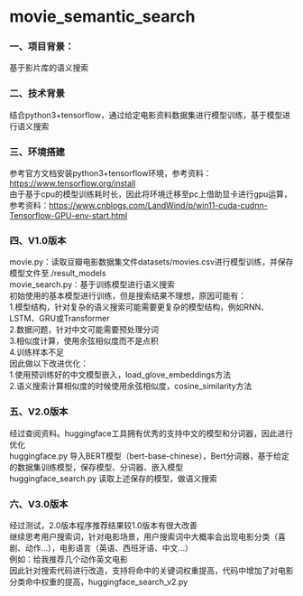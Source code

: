 # movie_semantic_search
### 一、项目背景：
基于影片库的语义搜索

### 二、技术背景
结合python3+tensorflow，通过给定电影资料数据集进行模型训练，基于模型进行语义搜索

### 三、环境搭建
参考官方文档安装python3+tensorflow环境，参考资料：https://www.tensorflow.org/install  
由于基于cpu的模型训练耗时长，因此将环境迁移至pc上借助显卡进行gpu运算，参考资料：https://www.cnblogs.com/LandWind/p/win11-cuda-cudnn-Tensorflow-GPU-env-start.html  

### 四、V1.0版本
movie.py：读取豆瓣电影数据集文件datasets/movies.csv进行模型训练，并保存模型文件至./result_models  
movie_search.py：基于训练模型进行语义搜索  
初始使用的基本模型进行训练，但是搜索结果不理想，原因可能有：  
1.模型结构，针对复杂的语义搜索可能需要更复杂的模型结构，例如RNN、LSTM、GRU或Transformer  
2.数据问题，针对中文可能需要预处理分词  
3.相似度计算，使用余弦相似度而不是点积  
4.训练样本不足  
因此做以下改进优化：  
1.使用预训练好的中文模型嵌入，load_glove_embeddings方法  
2.语义搜索计算相似度的时候使用余弦相似度，cosine_similarity方法  

### 五、V2.0版本
经过查阅资料。huggingface工具拥有优秀的支持中文的模型和分词器，因此进行优化  
huggingface.py 导入BERT模型（bert-base-chinese），Bert分词器，基于给定的数据集训练模型，保存模型、分词器、嵌入模型  
huggingface_search.py 读取上述保存的模型，做语义搜索  

### 六、V3.0版本
经过测试，2.0版本程序推荐结果较1.0版本有很大改善  
继续思考用户搜索词，针对电影场景，用户搜索词中大概率会出现电影分类（喜剧、动作...），电影语言（英语、西班牙语、中文...）  
例如：给我推荐几个动作英文电影  
因此针对搜索代码进行改造，支持将命中的关键词权重提高，代码中增加了对电影分类命中权重的提高，huggingface_search_v2.py


